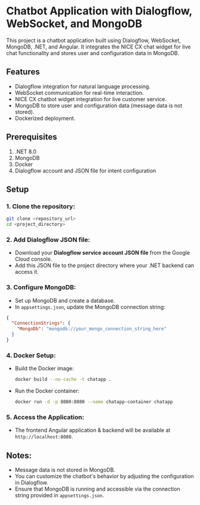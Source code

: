 
# Chatbot Application with Dialogflow, WebSocket, and MongoDB

This project is a chatbot application built using Dialogflow, WebSocket, MongoDB, .NET, and Angular. It integrates the NICE CX chat widget for live chat functionality and stores user and configuration data in MongoDB.

## Features
- Dialogflow integration for natural language processing.
- WebSocket communication for real-time interaction.
- NICE CX chatbot widget integration for live customer service.
- MongoDB to store user and configuration data (message data is not stored).
- Dockerized deployment.

## Prerequisites
1. .NET 8.0
2. MongoDB
3. Docker
4. Dialogflow account and JSON file for intent configuration

## Setup

### 1. Clone the repository:
```bash
git clone <repository_url>
cd <project_directory>
```

### 2. Add Dialogflow JSON file:
- Download your **Dialogflow service account JSON file** from the Google Cloud console.
- Add this JSON file to the project directory where your .NET backend can access it.

### 3. Configure MongoDB:
- Set up MongoDB and create a database.
- In `appsettings.json`, update the MongoDB connection string:

```json
{
  "ConnectionStrings": {
    "MongoDb": "mongodb://your_mongo_connection_string_here"
  }
}
```

### 4. Docker Setup:
- Build the Docker image:
  ```bash
  docker build --no-cache -t chatapp .
  ```

- Run the Docker container:
  ```bash
  docker run -d -p 8080:8080 --name chatapp-container chatapp
  ```


### 5. Access the Application:
- The frontend Angular application & backend will be available at `http://localhost:8080`.

## Notes:
- Message data is not stored in MongoDB.
- You can customize the chatbot's behavior by adjusting the configuration in Dialogflow.
- Ensure that MongoDB is running and accessible via the connection string provided in `appsettings.json`.
